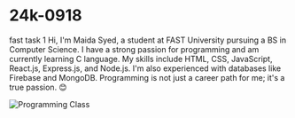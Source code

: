 # 24k-0918
fast task 1
Hi, I'm Maida Syed, a student at FAST University pursuing a BS in Computer Science.
I have a strong passion for programming and am currently learning C language.
My skills include HTML, CSS, JavaScript, React.js, Express.js, and Node.js. I'm also experienced with databases like Firebase and MongoDB.
Programming is not just a career path for me; it's a true passion. 😊

![Programming Class](https://imgur.com/a/stPyUdz)



